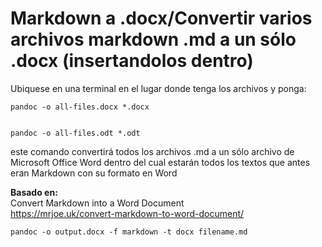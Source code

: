 # Markdown a .docx/Convertir varios archivos markdown .md a un sólo .docx (insertandolos dentro) 
Ubiquese en una terminal en el lugar donde tenga los archivos y ponga:  

    pandoc -o all-files.docx *.docx
    
    
    pandoc -o all-files.odt *.odt

este comando convertirá todos los archivos .md a un sólo archivo de Microsoft Office Word dentro del cual estarán todos los textos que antes eran Markdown con su formato en Word


**Basado en:**  
Convert Markdown into a Word Document  
https://mrjoe.uk/convert-markdown-to-word-document/

    pandoc -o output.docx -f markdown -t docx filename.md
